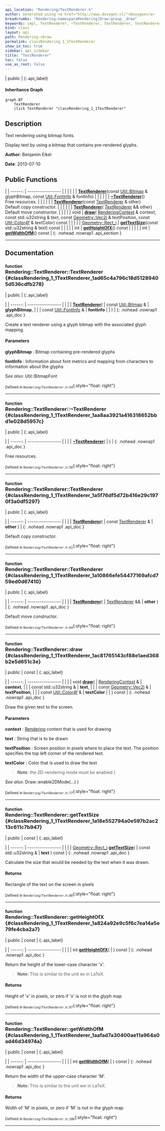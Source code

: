 ```yaml
---
api_location: "Rendering/TextRenderer.h"
author: Generated using <a href="http://www.doxygen.nl/">Doxygen</a>
breadcrumbs: "Rendering:namespaceRendering|Draw:group__draw"
keywords: impl, TextRenderer, ~TextRenderer, TextRenderer, TextRenderer, draw, getTextSize, getHeightOfX, getWidthOfM
kind: class
layout: api
path: Rendering->Draw
permalink: classRendering_1_1TextRenderer
show_in_toc: true
sidebar: api_sidebar
title: "TextRenderer"
toc: false
use_as_root: false
---
```


| public |
{:.api_label}

#### Inheritance Graph

```mermaid
graph BT
	TextRenderer
	click TextRenderer "classRendering_1_1TextRenderer"
```

## Description

Text rendering using bitmap fonts.

Display text by using a bitmap that contains pre-rendered glyphs.



**Author**: Benjamin Eikel



**Date**: 2013-07-10





## Public Functions

|
| ------: | ----------------- |
|  | |
|  | **[TextRenderer](#classRendering_1_1TextRenderer_1ad65c4a796c18d51289405d536cdfb278)**(const [Util::Bitmap](classUtil_1_1Bitmap) & glyphBitmap, const [Util::FontInfo](structUtil_1_1FontInfo) & fontInfo) |
|  | |
|  | **[~TextRenderer](#classRendering_1_1TextRenderer_1aa8aa3921a416318652bbd1e028d5957c)**() <br/> Free resources. |
|  | |
|  | **[TextRenderer](#classRendering_1_1TextRenderer_1a5f76df5d72b416e29c1970f3a0df5297)**(const [TextRenderer](classRendering_1_1TextRenderer) & other) <br/> Default copy constructor. |
|  | |
|  | **[TextRenderer](#classRendering_1_1TextRenderer_1a10866efe54477169afcd759ed0d67410)**( [TextRenderer](classRendering_1_1TextRenderer) && other) <br/> Default move constructor. |
|  | |
| void | **[draw](#classRendering_1_1TextRenderer_1ac81765143cf88e1aed368b2e5d651c3e)**( [RenderingContext](classRendering_1_1RenderingContext) & context, const std::u32string & text, const [Geometry::Vec2i](namespaceGeometry#namespaceGeometry_1af5c374694b0993fb291b80677f10c64c) & textPosition, const [Util::Color4f](classUtil_1_1Color4f) & textColor) const |
|  | |
| [Geometry::Rect_i](namespaceGeometry#namespaceGeometry_1a22750be67fc5d15a039c6db8ef7406ad) | **[getTextSize](#classRendering_1_1TextRenderer_1a18e552794a0e597b2ac213c611c7b947)**(const std::u32string & text) const |
|  | |
| int | **[getHeightOfX](#classRendering_1_1TextRenderer_1a824a92e9c5f6c7ea14a5e79fe4cba2a7)**() const |
|  | |
| int | **[getWidthOfM](#classRendering_1_1TextRenderer_1aafad7a30400ae11a964a0ad46d34974a)**() const |
{: .nohead .nowrap1 .api_section }


-------------------------------------------------------------------

## Documentation

### <small>function</small><br/> Rendering::TextRenderer::TextRenderer {#classRendering_1_1TextRenderer_1ad65c4a796c18d51289405d536cdfb278}

| public |
{:.api_label}

|
| ------: | ----------------- |
|  |
|  **[TextRenderer](#classRendering_1_1TextRenderer_1ad65c4a796c18d51289405d536cdfb278)**( | const [Util::Bitmap](classUtil_1_1Bitmap) & | **glyphBitmap**, |
| | const [Util::FontInfo](structUtil_1_1FontInfo) & | **fontInfo** |
|   ) |
{: .nohead .nowrap1 .api_doc }



Create a text renderer using a glyph bitmap with the associated glyph mapping.


#### Parameters
**glyphBitmap**
:  Bitmap containing pre-rendered glyphs



**fontInfo**
:  Information about font metrics and mapping from characters to information about the glyphs





*See also*: Util::BitmapFont





<sub>Defined in `Rendering/TextRenderer.h:54`</sub>{:style="float: right"}

-------------------------------------------------------------------

### <small>function</small><br/> Rendering::TextRenderer::~TextRenderer {#classRendering_1_1TextRenderer_1aa8aa3921a416318652bbd1e028d5957c}

| public |
{:.api_label}

|
| ------: | ----------------- |
|  |
|  **[~TextRenderer](#classRendering_1_1TextRenderer_1aa8aa3921a416318652bbd1e028d5957c)**( |  ) |
{: .nohead .nowrap1 .api_doc }

Free resources.





<sub>Defined in `Rendering/TextRenderer.h:58`</sub>{:style="float: right"}

-------------------------------------------------------------------

### <small>function</small><br/> Rendering::TextRenderer::TextRenderer {#classRendering_1_1TextRenderer_1a5f76df5d72b416e29c1970f3a0df5297}

| public |
{:.api_label}

|
| ------: | ----------------- |
|  |
|  **[TextRenderer](#classRendering_1_1TextRenderer_1a5f76df5d72b416e29c1970f3a0df5297)**( | const [TextRenderer](classRendering_1_1TextRenderer) & | **other** ) |
{: .nohead .nowrap1 .api_doc }

Default copy constructor.





<sub>Defined in `Rendering/TextRenderer.h:61`</sub>{:style="float: right"}

-------------------------------------------------------------------

### <small>function</small><br/> Rendering::TextRenderer::TextRenderer {#classRendering_1_1TextRenderer_1a10866efe54477169afcd759ed0d67410}

| public |
{:.api_label}

|
| ------: | ----------------- |
|  |
|  **[TextRenderer](#classRendering_1_1TextRenderer_1a10866efe54477169afcd759ed0d67410)**( |  [TextRenderer](classRendering_1_1TextRenderer) && | **other** ) |
{: .nohead .nowrap1 .api_doc }

Default move constructor.





<sub>Defined in `Rendering/TextRenderer.h:64`</sub>{:style="float: right"}

-------------------------------------------------------------------

### <small>function</small><br/> Rendering::TextRenderer::draw {#classRendering_1_1TextRenderer_1ac81765143cf88e1aed368b2e5d651c3e}

| public | const |
{:.api_label}

|
| ------: | ----------------- |
|  |
| void **[draw](#classRendering_1_1TextRenderer_1ac81765143cf88e1aed368b2e5d651c3e)**( |  [RenderingContext](classRendering_1_1RenderingContext) & | **context**, |
| | const std::u32string & | **text**, |
| | const [Geometry::Vec2i](namespaceGeometry#namespaceGeometry_1af5c374694b0993fb291b80677f10c64c) & | **textPosition**, |
| | const [Util::Color4f](classUtil_1_1Color4f) & | **textColor** |
|   ) const |
{: .nohead .nowrap1 .api_doc }



Draw the given text to the screen.


#### Parameters
**context**
:   [Rendering](namespaceRendering) context that is used for drawing



**text**
:  String that is to be drawn



**textPosition**
:  Screen position in pixels where to place the text. The position specifies the top left corner of the rendered text.



**textColor**
:  Color that is used to draw the text




> **Note**: the 2D-rendering mode must be enabled (




*See also*: Draw::enable2DMode(...) )





<sub>Defined in `Rendering/TextRenderer.h:77`</sub>{:style="float: right"}

-------------------------------------------------------------------

### <small>function</small><br/> Rendering::TextRenderer::getTextSize {#classRendering_1_1TextRenderer_1a18e552794a0e597b2ac213c611c7b947}

| public | const |
{:.api_label}

|
| ------: | ----------------- |
|  |
| [Geometry::Rect_i](namespaceGeometry#namespaceGeometry_1a22750be67fc5d15a039c6db8ef7406ad) **[getTextSize](#classRendering_1_1TextRenderer_1a18e552794a0e597b2ac213c611c7b947)**( | const std::u32string & | **text** ) const |
{: .nohead .nowrap1 .api_doc }



Calculate the size that would be needed by the text when it was drawn.


#### Returns
Rectangle of the text on the screen in pixels





<sub>Defined in `Rendering/TextRenderer.h:88`</sub>{:style="float: right"}

-------------------------------------------------------------------

### <small>function</small><br/> Rendering::TextRenderer::getHeightOfX {#classRendering_1_1TextRenderer_1a824a92e9c5f6c7ea14a5e79fe4cba2a7}

| public | const |
{:.api_label}

|
| ------: | ----------------- |
|  |
| int **[getHeightOfX](#classRendering_1_1TextRenderer_1a824a92e9c5f6c7ea14a5e79fe4cba2a7)**( |  ) const |
{: .nohead .nowrap1 .api_doc }



Return the height of the lower-case character 'x'.


> **Note**: This is similar to the unit ex in LaTeX.



#### Returns
Height of 'x' in pixels, or zero if 'x' is not in the glyph map





<sub>Defined in `Rendering/TextRenderer.h:97`</sub>{:style="float: right"}

-------------------------------------------------------------------

### <small>function</small><br/> Rendering::TextRenderer::getWidthOfM {#classRendering_1_1TextRenderer_1aafad7a30400ae11a964a0ad46d34974a}

| public | const |
{:.api_label}

|
| ------: | ----------------- |
|  |
| int **[getWidthOfM](#classRendering_1_1TextRenderer_1aafad7a30400ae11a964a0ad46d34974a)**( |  ) const |
{: .nohead .nowrap1 .api_doc }



Return the width of the upper-case character 'M'.


> **Note**: This is similar to the unit em in LaTeX.



#### Returns
Width of 'M' in pixels, or zero if 'M' is not in the glyph map





<sub>Defined in `Rendering/TextRenderer.h:106`</sub>{:style="float: right"}

-------------------------------------------------------------------

